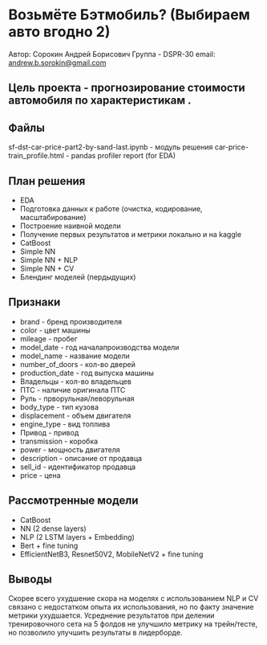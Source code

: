#  Возьмёте Бэтмобиль? (Выбираем авто вгодно 2)
Автор: Сорокин Андрей Борисович
Группа - DSPR-30
email: andrew.b.sorokin@gmail.com

## Цель проекта - прогнозирование стоимости автомобиля по характеристикам .
## Файлы
sf-dst-car-price-part2-by-sand-last.ipynb - модуль решения
car-price-train_profile.html - pandas profiler report (for EDA)

## План решения
- EDA
- Подготовка данных к работе (очистка, кодирование, масштабирование)
- Построение наивной модели
- Получение первых результатов и метрики локально и на kaggle 
- CatBoost
- Simple NN 
- Simple NN + NLP
- Simple NN + CV
- Блендинг моделей (пердыдущих)

## Признаки
- brand - бренд производителя
- color - цвет машины
- mileage - пробег
- model_date - год началапроизводства модели
- model_name - название модели
- number_of_doors - кол-во дверей
- production_date - год выпуска машины
- Владельцы - кол-во владельцев
- ПТС - наличие оригинала ПТС
- Руль - прворульная/леворульная
- body_type  - тип кузова
- displacement - объем двигателя
- engine_type - вид топлива
- Привод - привод
- transmission - коробка
- power - мощность двигателя
- description  - описание от продавца
- sell_id  - идентификатор продавца
- price  - цена                                                            

## Рассмотренные модели
- CatBoost
- NN (2 dense layers)
- NLP (2 LSTM layers + Embedding)
- Bert + fine tuning
- EfficientNetB3, Resnet50V2, MobileNetV2 + fine tuning

## Выводы
Скорее всего ухудшение скора на моделях с использованием NLP и CV связано с недостатком опыта их использования, но по факту значение метрики ухудшается.
Усреднение результатов при делении тренировочного сета на 5 фолдов не улучшило метрику на трейн/тесте, но позволило улучшить результаты в лидерборде.